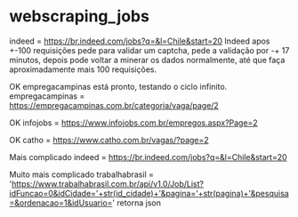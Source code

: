 # webscraping_jobs

indeed = https://br.indeed.com/jobs?q=&l=Chile&start=20
Indeed apos +-100 requisições pede para validar um captcha, pede a validação por -+ 17 minutos, depois pode voltar a minerar os dados normalmente, até que faça aproximadamente mais 100 requisições.


OK
empregacampinas está pronto, testando o ciclo infinito.
empregacampinas = https://empregacampinas.com.br/categoria/vaga/page/2

OK
infojobs  = https://www.infojobs.com.br/empregos.aspx?Page=2

OK
catho = https://www.catho.com.br/vagas/?page=2

Mais complicado
indeed = https://br.indeed.com/jobs?q=&l=Chile&start=20

Muito mais complicado
trabalhabrasil = 'https://www.trabalhabrasil.com.br/api/v1.0/Job/List?idFuncao=0&idCidade='+str(id_cidade)+'&pagina='+str(pagina)+'&pesquisa=&ordenacao=1&idUsuario='
retorna json
